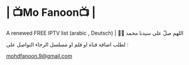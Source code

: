 # | 📺Mo Fanoon📺 |

A renewed FREE IPTV list (arabic , Deutsch)
 | 🤲🤲 اللهم صلّ على سيدنا محمد

لطلب اضافة قناة او فلم او مسلسل الرجاء التواصل على :  

mohdfanoon.9@gmail.com

